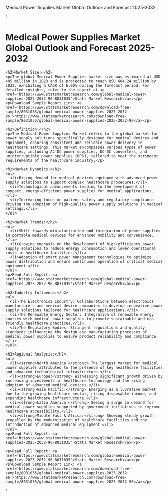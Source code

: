 Medical Power Supplies Market Global Outlook and Forecast 2025-2032

"<html>
  <body>
    <h1>Medical Power Supplies Market Global Outlook and Forecast 2025-2032</h1>

    <h2>Market Size:</h2>
    <p>The global Medical Power Supplies market size was estimated at USD 405 million in 2023 and is projected to reach USD 684.24 million by 2032, exhibiting a CAGR of 6.00% during the forecast period. For detailed insights, refer to the report at <a href='https://www.statsmarketresearch.com/global-medical-power-supplies-2025-2032-96-8031035'>Stats Market Research</a>.</p>
    <p>Download Sample Report Link: <a href='https://www.statsmarketresearch.com/download-free-sample/8031035/global-medical-power-supplies-2025-2032-96'>https://www.statsmarketresearch.com/download-free-sample/8031035/global-medical-power-supplies-2025-2032-96</a></p>

    <h2>Definition:</h2>
    <p>The Medical Power Supplies Market refers to the global market for power supply solutions specifically designed for medical devices and equipment, ensuring consistent and reliable power delivery in healthcare settings. This market encompasses various types of power supplies, including AC-DC power supplies, DC-DC converters, and uninterruptible power supplies (UPS), tailored to meet the stringent requirements of the healthcare industry.</p>

    <h2>Market Dynamics:</h2>
    <ul>
      <li>Rising demand for medical devices equipped with advanced power supply solutions to support complex healthcare procedures.</li>
      <li>Technological advancements leading to the development of compact, energy-efficient power supplies for medical applications.</li>
      <li>Increasing focus on patient safety and regulatory compliance driving the adoption of high-quality power supply solutions in medical settings.</li>
    </ul>

    <h2>Market Trends:</h2>
    <ul>
      <li>Shift towards miniaturization and integration of power supplies in portable medical devices for enhanced mobility and convenience.</li>
      <li>Growing emphasis on the development of high-efficiency power supply solutions to reduce energy consumption and lower operational costs in healthcare facilities.</li>
      <li>Adoption of smart power management technologies to optimize power distribution and ensure continuous operation of critical medical equipment.</li>
    </ul>
    <p>Read Full Report: <a href='https://www.statsmarketresearch.com/global-medical-power-supplies-2025-2032-96-8031035'>Stats Market Research</a></p>

    <h2>Industry Influence:</h2>
    <ul>
      <li>The Electronics Industry: Collaborations between electronics manufacturers and medical device companies to develop innovative power supply solutions tailored for healthcare applications.</li>
      <li>The Renewable Energy Sector: Integration of renewable energy sources with medical power supplies to promote sustainable and eco-friendly healthcare practices.</li>
      <li>The Regulatory Bodies: Stringent regulations and quality standards influencing the design and manufacturing processes of medical power supplies to ensure product reliability and compliance.</li>
    </ul>

    <h2>Regional Analysis:</h2>
    <ul>
      <li><strong>North America:</strong> The largest market for medical power supplies attributed to the presence of key healthcare facilities and advanced technological infrastructure.</li>
      <li><strong>Europe:</strong> Witnessing significant growth driven by increasing investments in healthcare technology and the rising adoption of advanced medical devices.</li>
      <li><strong>Asia Pacific:</strong> Emerging as a lucrative market due to the growing healthcare sector, rising disposable income, and expanding healthcare infrastructure.</li>
      <li><strong>Latin America:</strong> Seeing a surge in demand for medical power supplies supported by government initiatives to improve healthcare accessibility.</li>
      <li><strong>Middle East & Africa:</strong> Showing steady growth propelled by the modernization of healthcare facilities and the introduction of advanced medical equipment.</li>
    </ul>
    <p>Read Full Report: <a href='https://www.statsmarketresearch.com/global-medical-power-supplies-2025-2032-96-8031035'>Stats Market Research</a></p>
  
    <p>Read Full Report: <a href='https://www.statsmarketresearch.com/global-medical-power-supplies-2025-2032-96-8031035'>Stats Market Research</a></p>
    <p>Download Sample Report Link: <a href='https://www.statsmarketresearch.com/download-free-sample/8031035/global-medical-power-supplies-2025-2032-96'>https://www.statsmarketresearch.com/download-free-sample/8031035/global-medical-power-supplies-2025-2032-96</a></p>

  </body>
</html>"
